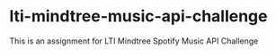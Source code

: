 # lti-mindtree-music-api-challenge
This is an assignment for LTI Mindtree
Spotify Music API Challenge
